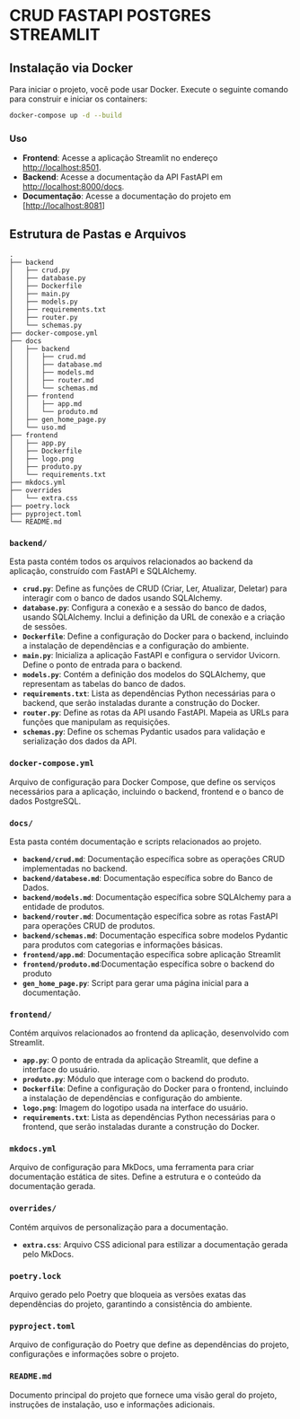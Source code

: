 # CRUD FASTAPI POSTGRES STREAMLIT

## Instalação via Docker

Para iniciar o projeto, você pode usar Docker. Execute o seguinte comando para construir e iniciar os containers:

```bash
docker-compose up -d --build
```

### Uso

- **Frontend**: Acesse a aplicação Streamlit no endereço [http://localhost:8501](http://localhost:8501).
- **Backend**: Acesse a documentação da API FastAPI em [http://localhost:8000/docs](http://localhost:8000/docs).
- **Documentação**: Acesse a documentação do projeto em [[http://localhost:8081](http://localhost:8081)]

## Estrutura de Pastas e Arquivos

```
.
├── backend
│   ├── crud.py
│   ├── database.py
│   ├── Dockerfile
│   ├── main.py
│   ├── models.py
│   ├── requirements.txt
│   ├── router.py
│   └── schemas.py
├── docker-compose.yml
├── docs
│   ├── backend
│   │   ├── crud.md
│   │   ├── database.md
│   │   ├── models.md
│   │   ├── router.md
│   │   └── schemas.md
│   ├── frontend
│   │   ├── app.md
│   │   └── produto.md
│   ├── gen_home_page.py
│   └── uso.md
├── frontend
│   ├── app.py
│   ├── Dockerfile
│   ├── logo.png
│   ├── produto.py
│   └── requirements.txt
├── mkdocs.yml
├── overrides
│   └── extra.css
├── poetry.lock
├── pyproject.toml
└── README.md
```

### `backend/`

Esta pasta contém todos os arquivos relacionados ao backend da aplicação, construído com FastAPI e SQLAlchemy.

- **`crud.py`**: Define as funções de CRUD (Criar, Ler, Atualizar, Deletar) para interagir com o banco de dados usando SQLAlchemy.
- **`database.py`**: Configura a conexão e a sessão do banco de dados, usando SQLAlchemy. Inclui a definição da URL de conexão e a criação de sessões.
- **`Dockerfile`**: Define a configuração do Docker para o backend, incluindo a instalação de dependências e a configuração do ambiente.
- **`main.py`**: Inicializa a aplicação FastAPI e configura o servidor Uvicorn. Define o ponto de entrada para o backend.
- **`models.py`**: Contém a definição dos modelos do SQLAlchemy, que representam as tabelas do banco de dados.
- **`requirements.txt`**: Lista as dependências Python necessárias para o backend, que serão instaladas durante a construção do Docker.
- **`router.py`**: Define as rotas da API usando FastAPI. Mapeia as URLs para funções que manipulam as requisições.
- **`schemas.py`**: Define os schemas Pydantic usados para validação e serialização dos dados da API.

### `docker-compose.yml`

Arquivo de configuração para Docker Compose, que define os serviços necessários para a aplicação, incluindo o backend, frontend e o banco de dados PostgreSQL.

### `docs/`

Esta pasta contém documentação e scripts relacionados ao projeto.

- **`backend/crud.md`**: Documentação específica sobre as operações CRUD implementadas no backend.
- **`backend/databese.md`**: Documentação específica sobre do Banco de Dados.
- **`backend/models.md`**: Documentação específica sobre SQLAlchemy para a entidade de produtos.
- **`backend/router.md`**: Documentação específica sobre as rotas FastAPI para operações CRUD de produtos.
- **`backend/schemas.md`**: Documentação específica sobre modelos Pydantic para produtos com categorias e informações básicas.
- **`frontend/app.md`**: Documentação específica sobre aplicação Streamlit
- **`frontend/produto.md`**:Documentação específica sobre o backend do produto
- **`gen_home_page.py`**: Script para gerar uma página inicial para a documentação.

### `frontend/`

Contém arquivos relacionados ao frontend da aplicação, desenvolvido com Streamlit.

- **`app.py`**: O ponto de entrada da aplicação Streamlit, que define a interface do usuário.
- **`produto.py`**: Módulo que interage com o backend do produto.
- **`Dockerfile`**: Define a configuração do Docker para o frontend, incluindo a instalação de dependências e configuração do ambiente.
- **`logo.png`**: Imagem do logotipo usada na interface do usuário.
- **`requirements.txt`**: Lista as dependências Python necessárias para o frontend, que serão instaladas durante a construção do Docker.

### `mkdocs.yml`

Arquivo de configuração para MkDocs, uma ferramenta para criar documentação estática de sites. Define a estrutura e o conteúdo da documentação gerada.

### `overrides/`

Contém arquivos de personalização para a documentação.

- **`extra.css`**: Arquivo CSS adicional para estilizar a documentação gerada pelo MkDocs.

### `poetry.lock`

Arquivo gerado pelo Poetry que bloqueia as versões exatas das dependências do projeto, garantindo a consistência do ambiente.

### `pyproject.toml`

Arquivo de configuração do Poetry que define as dependências do projeto, configurações e informações sobre o projeto.

### `README.md`

Documento principal do projeto que fornece uma visão geral do projeto, instruções de instalação, uso e informações adicionais.

